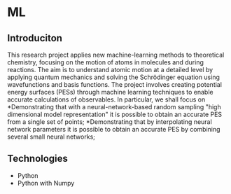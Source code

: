 # ML

## Introduciton
This research project applies new machine-learning methods to theoretical chemistry, focusing on the motion of atoms in molecules and during reactions. The aim is to understand atomic motion at a detailed level by applying quantum mechanics and solving the Schrödinger equation using wavefunctions and basis functions. The project involves creating potential energy surfaces (PESs) through machine learning techniques to enable accurate calculations of observables. In particular, we shall focus on 
*Demonstrating that with a neural-network-based random sampling "high dimensional model representation" it is possible to obtain an accurate PES from a single set of points;
*Demonstrating that by interpolating neural network parameters it is possible to obtain an accurate PES by combining several small neural networks;

## Technologies

* Python
* Python with Numpy
